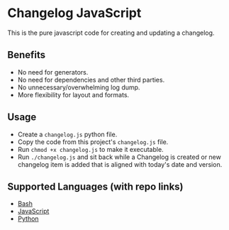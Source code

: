 # Changelog JavaScript

This is the pure javascript code for creating and updating a changelog.

## Benefits 
- No need for generators.
- No need for dependencies and other third parties.
- No unnecessary/overwhelming log dump.
- More flexibility for layout and formats.

## Usage
- Create a `changelog.js` python file.
- Copy the code from this project's `changelog.js` file.
- Run `chmod +x changelog.js` to make it executable.
- Run `./changelog.js` and sit back while a Changelog is created or new changelog item is added that is aligned with today's date and version.

## Supported Languages (with repo links)
- [Bash](https://github.com/macro6461/changelog-bash)
- [JavaScript](https://github.com/macro6461/changelog-js)
- [Python](https://github.com/macro6461/changelog-python)
